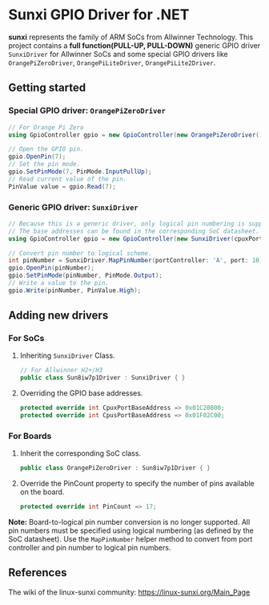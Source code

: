 # Sunxi GPIO Driver for .NET

**sunxi** represents the family of ARM SoCs from Allwinner Technology. This project contains a **full function(PULL-UP, PULL-DOWN)** generic GPIO driver `SunxiDriver` for Allwinner SoCs and some special GPIO drivers like `OrangePiZeroDriver`, `OrangePiLiteDriver`, `OrangePiLite2Driver`.

## Getting started

### Special GPIO driver: `OrangePiZeroDriver`

```C#
// For Orange Pi Zero
using GpioController gpio = new GpioController(new OrangePiZeroDriver());

// Open the GPIO pin.
gpio.OpenPin(7);
// Set the pin mode.
gpio.SetPinMode(7, PinMode.InputPullUp);
// Read current value of the pin.
PinValue value = gpio.Read(7);
```

### Generic GPIO driver: `SunxiDriver`

```C#
// Because this is a generic driver, only logical pin numbering is supported.
// The base addresses can be found in the corresponding SoC datasheet.
using GpioController gpio = new GpioController(new SunxiDriver(cpuxPortBaseAddress: 0x01C20800, cpusPortBaseAddress: 0x01F02C00));

// Convert pin number to logical scheme.
int pinNumber = SunxiDriver.MapPinNumber(portController: 'A', port: 10);
gpio.OpenPin(pinNumber);
gpio.SetPinMode(pinNumber, PinMode.Output);
// Write a value to the pin.
gpio.Write(pinNumber, PinValue.High);
```

## Adding new drivers

### For SoCs

1. Inheriting `SunxiDriver` Class.

    ```C#
    // For Allwinner H2+/H3
    public class Sun8iw7p1Driver : SunxiDriver { }
    ```

2. Overriding the GPIO base addresses.

    ```C#
    protected override int CpuxPortBaseAddress => 0x01C20800;
    protected override int CpusPortBaseAddress => 0x01F02C00;
    ```

### For Boards

1. Inherit the corresponding SoC class.

    ```C#
    public class OrangePiZeroDriver : Sun8iw7p1Driver { }
    ```

2. Override the PinCount property to specify the number of pins available on the board.

    ```C#
    protected override int PinCount => 17;
    ```

**Note:** Board-to-logical pin number conversion is no longer supported. All pin numbers must be specified using logical numbering (as defined by the SoC datasheet). Use the `MapPinNumber` helper method to convert from port controller and pin number to logical pin numbers.

## References

The wiki of the linux-sunxi community: <https://linux-sunxi.org/Main_Page>
